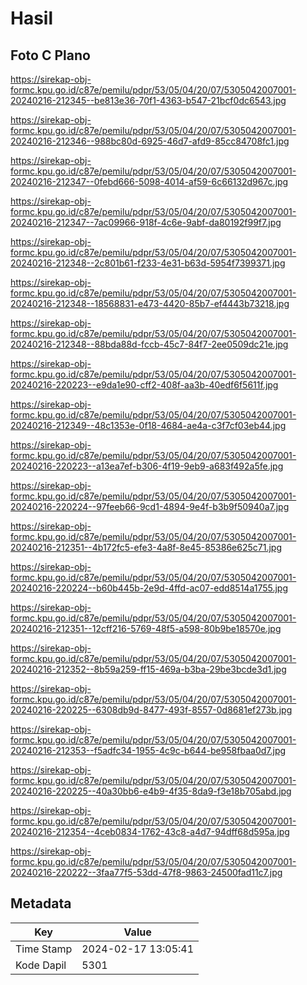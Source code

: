 # Hasil

## Foto C Plano

https://sirekap-obj-formc.kpu.go.id/c87e/pemilu/pdpr/53/05/04/20/07/5305042007001-20240216-212345--be813e36-70f1-4363-b547-21bcf0dc6543.jpg

https://sirekap-obj-formc.kpu.go.id/c87e/pemilu/pdpr/53/05/04/20/07/5305042007001-20240216-212346--988bc80d-6925-46d7-afd9-85cc84708fc1.jpg

https://sirekap-obj-formc.kpu.go.id/c87e/pemilu/pdpr/53/05/04/20/07/5305042007001-20240216-212347--0febd666-5098-4014-af59-6c66132d967c.jpg

https://sirekap-obj-formc.kpu.go.id/c87e/pemilu/pdpr/53/05/04/20/07/5305042007001-20240216-212347--7ac09966-918f-4c6e-9abf-da80192f99f7.jpg

https://sirekap-obj-formc.kpu.go.id/c87e/pemilu/pdpr/53/05/04/20/07/5305042007001-20240216-212348--2c801b61-f233-4e31-b63d-5954f7399371.jpg

https://sirekap-obj-formc.kpu.go.id/c87e/pemilu/pdpr/53/05/04/20/07/5305042007001-20240216-212348--18568831-e473-4420-85b7-ef4443b73218.jpg

https://sirekap-obj-formc.kpu.go.id/c87e/pemilu/pdpr/53/05/04/20/07/5305042007001-20240216-212348--88bda88d-fccb-45c7-84f7-2ee0509dc21e.jpg

https://sirekap-obj-formc.kpu.go.id/c87e/pemilu/pdpr/53/05/04/20/07/5305042007001-20240216-220223--e9da1e90-cff2-408f-aa3b-40edf6f5611f.jpg

https://sirekap-obj-formc.kpu.go.id/c87e/pemilu/pdpr/53/05/04/20/07/5305042007001-20240216-212349--48c1353e-0f18-4684-ae4a-c3f7cf03eb44.jpg

https://sirekap-obj-formc.kpu.go.id/c87e/pemilu/pdpr/53/05/04/20/07/5305042007001-20240216-220223--a13ea7ef-b306-4f19-9eb9-a683f492a5fe.jpg

https://sirekap-obj-formc.kpu.go.id/c87e/pemilu/pdpr/53/05/04/20/07/5305042007001-20240216-220224--97feeb66-9cd1-4894-9e4f-b3b9f50940a7.jpg

https://sirekap-obj-formc.kpu.go.id/c87e/pemilu/pdpr/53/05/04/20/07/5305042007001-20240216-212351--4b172fc5-efe3-4a8f-8e45-85386e625c71.jpg

https://sirekap-obj-formc.kpu.go.id/c87e/pemilu/pdpr/53/05/04/20/07/5305042007001-20240216-220224--b60b445b-2e9d-4ffd-ac07-edd8514a1755.jpg

https://sirekap-obj-formc.kpu.go.id/c87e/pemilu/pdpr/53/05/04/20/07/5305042007001-20240216-212351--12cff216-5769-48f5-a598-80b9be18570e.jpg

https://sirekap-obj-formc.kpu.go.id/c87e/pemilu/pdpr/53/05/04/20/07/5305042007001-20240216-212352--8b59a259-ff15-469a-b3ba-29be3bcde3d1.jpg

https://sirekap-obj-formc.kpu.go.id/c87e/pemilu/pdpr/53/05/04/20/07/5305042007001-20240216-220225--6308db9d-8477-493f-8557-0d8681ef273b.jpg

https://sirekap-obj-formc.kpu.go.id/c87e/pemilu/pdpr/53/05/04/20/07/5305042007001-20240216-212353--f5adfc34-1955-4c9c-b644-be958fbaa0d7.jpg

https://sirekap-obj-formc.kpu.go.id/c87e/pemilu/pdpr/53/05/04/20/07/5305042007001-20240216-220225--40a30bb6-e4b9-4f35-8da9-f3e18b705abd.jpg

https://sirekap-obj-formc.kpu.go.id/c87e/pemilu/pdpr/53/05/04/20/07/5305042007001-20240216-212354--4ceb0834-1762-43c8-a4d7-94dff68d595a.jpg

https://sirekap-obj-formc.kpu.go.id/c87e/pemilu/pdpr/53/05/04/20/07/5305042007001-20240216-220222--3faa77f5-53dd-47f8-9863-24500fad11c7.jpg


## Metadata

| Key        | Value               |
| ---------- | ------------------- |
| Time Stamp | 2024-02-17 13:05:41 |
| Kode Dapil | 5301                |




